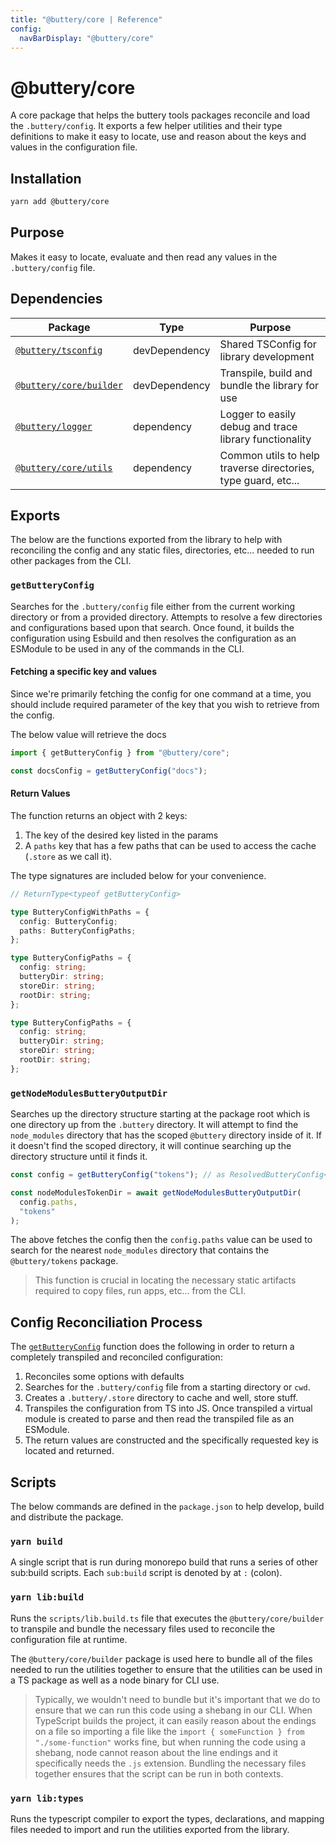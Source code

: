 ```yaml
---
title: "@buttery/core | Reference"
config:
  navBarDisplay: "@buttery/core"
---
```


# @buttery/core

A core package that helps the buttery tools packages reconcile and load the `.buttery/config`. It exports
a few helper utilities and their type definitions to make it easy to locate, use and reason about the keys and
values in the configuration file.

## Installation

```bash
yarn add @buttery/core
```

## Purpose

Makes it easy to locate, evaluate and then read any values in the `.buttery/config` file.

## Dependencies

| Package                                                  | Type          | Purpose                                                       |
| -------------------------------------------------------- | ------------- | ------------------------------------------------------------- |
| [`@buttery/tsconfig`](./packages.buttery-tsconfig.md)    | devDependency | Shared TSConfig for library development                       |
| [`@buttery/core/builder`](./packages.buttery-builder.md) | devDependency | Transpile, build and bundle the library for use               |
| [`@buttery/logger`](./packages.buttery-logger.md)        | dependency    | Logger to easily debug and trace library functionality        |
| [`@buttery/core/utils`](./packages.buttery-utils.md)     | dependency    | Common utils to help traverse directories, type guard, etc... |

## Exports

The below are the functions exported from the library to help with reconciling the config and any
static files, directories, etc... needed to run other packages from the CLI.

### `getButteryConfig`

Searches for the `.buttery/config` file either from the current working directory
or from a provided directory. Attempts to resolve a few directories and
configurations based upon that search. Once found, it builds the configuration
using Esbuild and then resolves the configuration as an ESModule to be used
in any of the commands in the CLI.

#### Fetching a specific key and values

Since we're primarily fetching the config for one command at a time, you should include
required parameter of the key that you wish to retrieve from the config.

The below value will retrieve the docs

```ts
import { getButteryConfig } from "@buttery/core";

const docsConfig = getButteryConfig("docs");
```

#### Return Values

The function returns an object with 2 keys:

1. The key of the desired key listed in the params
2. A `paths` key that has a few paths that can be used to access the cache (`.store` as we call it).

The type signatures are included below for your convenience.

```ts
// ReturnType<typeof getButteryConfig>

type ButteryConfigWithPaths = {
  config: ButteryConfig;
  paths: ButteryConfigPaths;
};

type ButteryConfigPaths = {
  config: string;
  butteryDir: string;
  storeDir: string;
  rootDir: string;
};

type ButteryConfigPaths = {
  config: string;
  butteryDir: string;
  storeDir: string;
  rootDir: string;
};
```

### `getNodeModulesButteryOutputDir`

Searches up the directory structure starting at the package root
which is one directory up from the `.buttery` directory. It will
attempt to find the `node_modules` directory that has the scoped
`@buttery` directory inside of it. If it doesn't find the scoped
directory, it will continue searching up the directory structure
until it finds it.

```ts
const config = getButteryConfig("tokens"); // as ResolvedButteryConfig<"tokens">

const nodeModulesTokenDir = await getNodeModulesButteryOutputDir(
  config.paths,
  "tokens"
);
```

The above fetches the config then the `config.paths` value can be used
to search for the nearest `node_modules` directory that contains the `@buttery/tokens`
package.

> This function is crucial in locating the necessary static artifacts
> required to copy files, run apps, etc... from the CLI.

## Config Reconciliation Process

The [`getButteryConfig`](#getbutteryconfig) function does the following in order to return a completely transpiled and reconciled configuration:

1. Reconciles some options with defaults
2. Searches for the `.buttery/config` file from a starting directory or `cwd`.
3. Creates a `.buttery/.store` directory to cache and well, store stuff.
4. Transpiles the configuration from TS into JS. Once transpiled a virtual module is created to parse and then read the transpiled file as an ESModule.
5. The return values are constructed and the specifically requested key is located and returned.

## Scripts

The below commands are defined in the `package.json` to help develop, build and distribute the package.

### `yarn build`

A single script that is run during monorepo build that runs a series of other sub:build scripts. Each `sub:build` script
is denoted by at `:` (colon).

### `yarn lib:build`

Runs the `scripts/lib.build.ts` file that executes the `@buttery/core/builder` to transpile and bundle the necessary files used to reconcile the configuration file at runtime.

The `@buttery/core/builder` package is used here to bundle all of the files needed to run the utilities together to ensure that the utilities can be used in a TS package as well as a node binary for CLI use.

> Typically, we wouldn't need to bundle but it's important that we do to ensure that we can run this code using a shebang in our CLI. When TypeScript builds the project, it can easily reason about the endings on a file so importing a file like the `import { someFunction } from "./some-function"` works fine, but when running the code using a shebang, node cannot reason about the line endings and it specifically needs the `.js` extension. Bundling the necessary files together ensures that the script can be run in both contexts.

### `yarn lib:types`

Runs the typescript compiler to export the types, declarations, and mapping files needed to import and run the utilities exported from the library.
